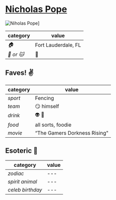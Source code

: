 # [Nicholas Pope](https://github.com/pope410211)

![Niholas Pope](https://avatars2.githubusercontent.com/u/12172658?v=3&s=460)]

| category | value |
|-----------|-------|
| _:house:_ | Fort Lauderdale, FL |
| _:dog: or :cat:_ | :dragon: |

## Faves! :v:

| category | value |
|----------|--------|
| _sport_  | Fencing |
| _team_   | :smirk: himself |
| _drink_  | :alien: :beer: |
| _food_   | all sorts, foodie |
| _movie_  | “The Gamers Dorkness Rising" |

## Esoteric :crystal_ball:

| category | value |
|----------|-------|
| _zodiac_ | --- |
| _spirit animal_ | --- |
| _celeb birthday_ | --- |
